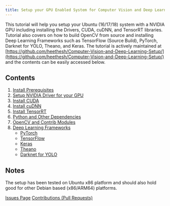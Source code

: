 ```yaml
---
title: Setup your GPU Enabled System for Computer Vision and Deep Learning
---
```


This tutorial will help you setup your Ubuntu (16/17/18) system with a NVIDIA GPU including installing the Drivers, CUDA, cuDNN, and TensorRT libraries. Tutorial also covers on how to build OpenCV from source and installing Deep Learning Frameworks such as TensorFlow (Source Build), PyTorch, Darknet for YOLO, Theano, and Keras. The tutorial is actively maintained at [https://github.com/heethesh/Computer-Vision-and-Deep-Learning-Setup/](https://github.com/heethesh/Computer-Vision-and-Deep-Learning-Setup/) and the contents can be easily accessed below.

## Contents
1. [Install Prerequisites](https://github.com/heethesh/Computer-Vision-and-Deep-Learning-Setup/blob/master/README.md#1-install-prerequisites)
2. [Setup NVIDIA Driver for your GPU](https://github.com/heethesh/Computer-Vision-and-Deep-Learning-Setup/blob/master/README.md#2-install-nvidia-driver-for-your-gpu)
3. [Install CUDA](https://github.com/heethesh/Computer-Vision-and-Deep-Learning-Setup/blob/master/README.md#3-install-cuda)
4. [Install cuDNN](https://github.com/heethesh/Computer-Vision-and-Deep-Learning-Setup/blob/master/README.md#4-install-cudnn)
5. [Install TensorRT](https://github.com/heethesh/Computer-Vision-and-Deep-Learning-Setup/blob/master/README.md#5-install-tensorrt)
6. [Python and Other Dependencies](https://github.com/heethesh/Computer-Vision-and-Deep-Learning-Setup/blob/master/README.md#6-python-and-other-dependencies)
7. [OpenCV and Contrib Modules](https://github.com/heethesh/Computer-Vision-and-Deep-Learning-Setup/blob/master/README.md#7-install-opencv-and-contrib-modules)
8. [Deep Learning Frameworks](https://github.com/heethesh/Computer-Vision-and-Deep-Learning-Setup/blob/master/README.md#8-install-deep-learning-frameworks)
    - [PyTorch](https://github.com/heethesh/Computer-Vision-and-Deep-Learning-Setup/blob/master/README.md#pytorch)
    - [TensorFlow](https://github.com/heethesh/Computer-Vision-and-Deep-Learning-Setup/blob/master/README.md#tensorflow)
    - [Keras](https://github.com/heethesh/Computer-Vision-and-Deep-Learning-Setup/blob/master/README.md#keras)
    - [Theano](https://github.com/heethesh/Computer-Vision-and-Deep-Learning-Setup/blob/master/README.md#theano)
    - [Darknet for YOLO](https://github.com/heethesh/Computer-Vision-and-Deep-Learning-Setup/blob/master/README.md#darknet-for-yolo)

## Notes
The setup has been tested on Ubuntu x86 platform and should also hold good for other Debian based (x86/ARM64) platforms.

[Issues Page](https://github.com/heethesh/Computer-Vision-and-Deep-Learning-Setup/issues)
[Contributions (Pull Requests)](https://github.com/heethesh/Computer-Vision-and-Deep-Learning-Setup/pulls)
